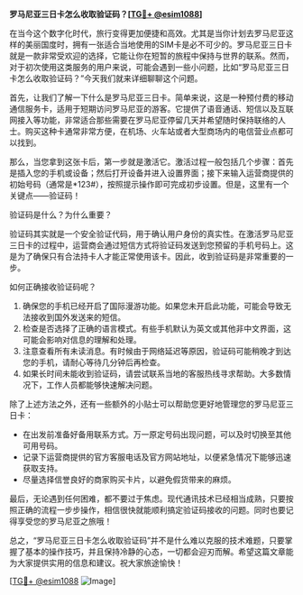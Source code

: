 **罗马尼亚三日卡怎么收取验证码？[[TG💪+ @esim1088](https://t.me/s/esim1088)]**

在当今这个数字化时代，旅行变得更加便捷和高效。尤其是当你计划去罗马尼亚这样的美丽国度时，拥有一张适合当地使用的SIM卡是必不可少的。罗马尼亚三日卡就是一款非常受欢迎的选择，它能让你在短暂的旅程中保持与世界的联系。然而，对于初次使用这类服务的用户来说，可能会遇到一些小问题，比如“罗马尼亚三日卡怎么收取验证码？”今天我们就来详细聊聊这个问题。

首先，让我们了解一下什么是罗马尼亚三日卡。简单来说，这是一种预付费的移动通信服务卡，适用于短期访问罗马尼亚的游客。它提供了语音通话、短信以及互联网接入等功能，非常适合那些需要在罗马尼亚停留几天并希望随时保持联络的人士。购买这种卡通常非常方便，在机场、火车站或者大型商场内的电信营业点都可以找到。

那么，当您拿到这张卡后，第一步就是激活它。激活过程一般包括几个步骤：首先是插入您的手机或设备；然后打开设备并进入设置界面；接下来输入运营商提供的初始号码（通常是*123#），按照提示操作即可完成初步设置。但是，这里有一个关键点——验证码！

验证码是什么？为什么重要？

验证码其实就是一个安全验证代码，用于确认用户身份的真实性。在激活罗马尼亚三日卡的过程中，运营商会通过短信方式将验证码发送到您预留的手机号码上。这是为了确保只有合法持卡人才能正常使用该卡。因此，收到验证码是非常重要的一步。

如何正确接收验证码呢？

1. 确保您的手机已经开启了国际漫游功能。如果您未开启此功能，可能会导致无法接收到国外发送来的短信。
2. 检查是否选择了正确的语言模式。有些手机默认为英文或其他非中文界面，这可能会影响对信息的理解和处理。
3. 注意查看所有未读消息。有时候由于网络延迟等原因，验证码可能稍晚才到达您的手机，请耐心等待几分钟后再检查。
4. 如果长时间未能收到验证码，请尝试联系当地的客服热线寻求帮助。大多数情况下，工作人员都能够快速解决问题。

除了上述方法之外，还有一些额外的小贴士可以帮助您更好地管理您的罗马尼亚三日卡：

- 在出发前准备好备用联系方式。万一原定号码出现问题，可以及时切换至其他可用号码。
- 记录下运营商提供的官方客服电话及官方网站地址，以便紧急情况下能够迅速获取支持。
- 尽量选择信誉良好的商家购买卡片，以避免假货带来的麻烦。

最后，无论遇到任何困难，都不要过于焦虑。现代通讯技术已经相当成熟，只要按照正确的流程一步步操作，相信很快就能顺利搞定验证码接收的问题。同时也要记得享受您的罗马尼亚之旅哦！

总之，“罗马尼亚三日卡怎么收取验证码”并不是什么难以克服的技术难题，只要掌握了基本的操作技巧，并且保持冷静的心态，一切都会迎刃而解。希望这篇文章能为大家提供实用的信息和建议。祝大家旅途愉快！

[[TG💪+ @esim1088](https://t.me/s/esim1088) ![Image](https://i.postimg.cc/4NQfJmqS/Snipaste-2025-05-13-00-14-12.png)]